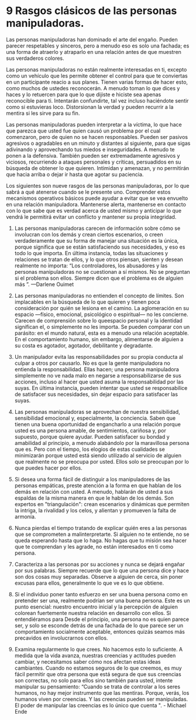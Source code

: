
9 Rasgos clásicos de las personas manipuladoras.
===
 
Las personas manipuladoras han dominado el arte del engaño. 
Pueden parecer respetables y sinceros, pero a menudo eso es solo una fachada; 
es una forma de atraerlo y atraparlo en una relación antes de que muestren sus verdaderos colores.

Las personas manipuladoras no están realmente interesadas en ti, excepto como un vehículo que les permite obtener el control para que te conviertas en un participante reacio a sus planes. 
Tienen varias formas de hacer esto, como muchos de ustedes reconocerán. 
A menudo toman lo que dices y haces y lo retuercen para que lo que dijiste e hiciste sea apenas reconocible para ti. Intentarán confundirte, tal vez incluso haciéndote sentir como si estuvieras loco. Distorsionan la verdad y pueden recurrir a la mentira si les sirve para su fin. 

Las personas manipuladoras pueden interpretar a la víctima, lo que hace que parezca que usted fue quien causó un problema por el cual comenzaron, pero de quien no se hacen responsables. Pueden ser pasivos agresivos o agradables en un minuto y distantes al siguiente, para que sigas adivinando y aprovechando tus miedos e inseguridades. A menudo te ponen a la defensiva. También pueden ser extremadamente agresivos y viciosos, recurriendo a ataques personales y críticas, persuadidos en su búsqueda de obtener lo que quieren. Intimidan y amenazan, y no permitirán que hacia arriba o dejar ir hasta que agotar su paciencia.

Los siguientes son nueve rasgos de las personas manipuladoras, por lo que sabrá a qué atenerse cuando se le presente uno. Comprender estos mecanismos operativos básicos puede ayudar a evitar que se vea envuelto en una relación manipuladora. Mantenerse alerta, mantenerse en contacto con lo que sabe que es verdad acerca de usted mismo y anticipar lo que vendrá le permitirá evitar un conflicto y mantener su propia integridad.

1. Las personas manipuladoras carecen de información sobre cómo se involucran con los demás y crean ciertos escenarios, o creen verdaderamente que su forma de manejar una situación es la única, porque significa que se están satisfaciendo sus necesidades, y eso es todo lo que importa. En última instancia, todas las situaciones y relaciones se tratan de ellos, y lo que otros piensan, sienten y desean realmente no importa:
 	“Los controladores, los abusadores y las personas manipuladoras no se cuestionan a sí mismos. No se preguntan si el problema son ellos. Siempre dicen que el problema es de alguien más ”. —Darlene Ouimet

2. Las personas manipuladoras no entienden el concepto de límites. Son implacables en la búsqueda de lo que quieren y tienen poca consideración por quién se lesiona en el camino.
La aglomeración en su espacio —físico, emocional, psicológico o espiritual— no les concierne. Carecen de comprensión sobre lo queespacio personal y la identidad significan el, o simplemente no les importa. Se pueden comparar con un parásito: en el mundo natural, esta es a menudo una relación aceptable. En el comportamiento humano, sin embargo, alimentarse de alguien a su costa es agotador, agotador, debilitante y degradante.

3. Un manipulador evita las responsabilidades por su propia conducta al culpar a otros por causarlo. No es que la gente manipuladora no entienda la responsabilidad. Ellas hacen; una persona manipuladora simplemente no ve nada malo en negarse a responsabilizarse de sus acciones, incluso al hacer que usted asuma la responsabilidad por las suyas. En última instancia, pueden intentar que usted se responsabilice de satisfacer sus necesidades, sin dejar espacio para satisfacer las suyas.

4. Las personas manipuladoras se aprovechan de nuestra sensibilidad, sensibilidad emocional y, especialmente, la conciencia. Saben que tienen una buena oportunidad de engancharlo a una relación porque usted es una persona amable, de sentimientos, cariñosa y, por supuesto, porque quiere ayudar. Pueden satisfacer su bondad y amabilidad al principio, a menudo alabándolo por la maravillosa persona que es. Pero con el tiempo, los elogios de estas cualidades se minimizarán porque usted está siendo utilizado al servicio de alguien que realmente no se preocupa por usted. Ellos solo se preocupan por lo que puedes hacer por ellos. 

5. Si desea una forma fácil de distinguir a los manipuladores de las personas empáticas, preste atención a la forma en que hablan de los demás en relación con usted. A menudo, hablarán de usted a sus espaldas de la misma manera en que le hablan de los demás. Son expertos en "triangulación": crean escenarios y dinámicas que permiten la intriga, la rivalidad y los celos, y alientan y promueven la falta de armonía.

6. Nunca pierdas el tiempo tratando de explicar quién eres a las personas que se comprometen a malinterpretarte. Si alguien no te entiende, no se queda esperando hasta que lo haga. No hagas que tu misión sea hacer que te comprendan y les agrade, no están interesados ​​en ti como persona.

7. Caracteriza a las personas por su acciones y nunca se dejará engañar por sus palabras. Siempre recuerde que lo que una persona dice y hace son dos cosas muy separadas. Observe a alguien de cerca, sin poner excusas para ellos, generalmente lo que ve es lo que obtiene.

8. Si el individuo poner tanto esfuerzo en ser una buena persona como en pretender ser una, realmente podrían ser una buena persona.
Este es un punto esencial: nuestro encuentro inicial y la percepción de alguien colorean fuertemente nuestra relación en desarrollo con ellos. Si entendiéramos para Desde el principio, una persona no es quien parece ser, y solo se esconde detrás de una fachada de lo que parece ser un comportamiento socialmente aceptable, entonces quizás seamos más precavidos en involucrarnos con ellos. 

9. Examina regularmente lo que crees. No hacemos esto lo suficiente. A medida que la vida avanza, nuestras creencias y actitudes pueden cambiar, y necesitamos saber cómo nos afectan estas ideas cambiantes. Cuando no estamos seguros de lo que creemos, es muy fácil permitir que otra persona que está segura de que sus creencias son correctas, no solo para ellos sino también para usted, intente manipular su pensamiento:
 	“Cuando se trata de controlar a los seres humanos, no hay mejor instrumento que las mentiras. Porque, verás, los humanos viven por creencias. Y las creencias pueden ser manipuladas. El poder de manipular las creencias es lo único que cuenta ". - Michael Ende


